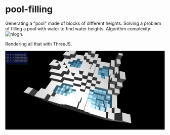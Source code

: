 # pool-filling
Generating a "pool" made of blocks of different heights.
Solving a problem of filling a pool with water to find water heights.
Algorithm complexity: ![nlogn](http://latex.codecogs.com/gif.latex?n^{2}\log{n}).

Rendering all that with ThreeJS.

![Screenshot](docs/Screenshot01.png)